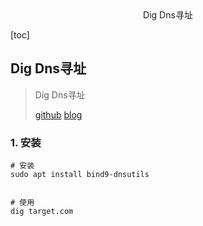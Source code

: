 <center>Dig Dns寻址</center>





[toc]











## Dig Dns寻址

> Dig Dns寻址
>
> [github](https://packages.debian.org/sid/bind9-dnsutils)  [blog](https://www.cnblogs.com/chanshuyi/p/dns_dig_command.html)







### 1. 安装

```shell
# 安装
sudo apt install bind9-dnsutils


# 使用
dig target.com
```

